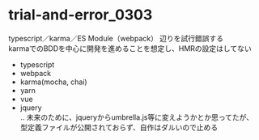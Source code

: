# trial-and-error_0303

typescript／karma／ES Module（webpack） 辺りを試行錯誤する  
karmaでのBDDを中心に開発を進めることを想定し、HMRの設定はしてない  
- typescript
- webpack
- karma(mocha, chai)
- yarn
- vue
- jquery  
.. 未来のために、jqueryからumbrella.js等に変えようかとか思ってたが、  
型定義ファイルが公開されておらず、自作はダルいので止める
